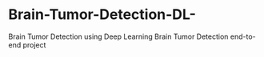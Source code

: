 # Brain-Tumor-Detection-DL-
Brain Tumor Detection using Deep Learning
Brain Tumor Detection end-to-end project
